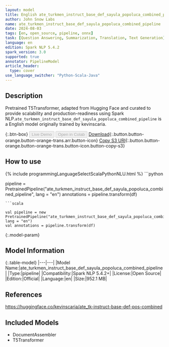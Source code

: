 ```yaml
---
layout: model
title: English ate_turkmen_instruct_base_def_sayula_popoluca_combined_pipeline pipeline T5Transformer from kevinscaria
author: John Snow Labs
name: ate_turkmen_instruct_base_def_sayula_popoluca_combined_pipeline
date: 2024-08-03
tags: [en, open_source, pipeline, onnx]
task: [Question Answering, Summarization, Translation, Text Generation]
language: en
edition: Spark NLP 5.4.2
spark_version: 3.0
supported: true
annotator: PipelineModel
article_header:
  type: cover
use_language_switcher: "Python-Scala-Java"
---
```


## Description

Pretrained T5Transformer, adapted from Hugging Face and curated to provide scalability and production-readiness using Spark NLP.`ate_turkmen_instruct_base_def_sayula_popoluca_combined_pipeline` is a English model originally trained by kevinscaria.

{:.btn-box}
<button class="button button-orange" disabled>Live Demo</button>
<button class="button button-orange" disabled>Open in Colab</button>
[Download](https://s3.amazonaws.com/auxdata.johnsnowlabs.com/public/models/ate_turkmen_instruct_base_def_sayula_popoluca_combined_pipeline_en_5.4.2_3.0_1722700021296.zip){:.button.button-orange.button-orange-trans.arr.button-icon}
[Copy S3 URI](s3://auxdata.johnsnowlabs.com/public/models/ate_turkmen_instruct_base_def_sayula_popoluca_combined_pipeline_en_5.4.2_3.0_1722700021296.zip){:.button.button-orange.button-orange-trans.button-icon.button-copy-s3}

## How to use



<div class="tabs-box" markdown="1">
{% include programmingLanguageSelectScalaPythonNLU.html %}
```python

pipeline = PretrainedPipeline("ate_turkmen_instruct_base_def_sayula_popoluca_combined_pipeline", lang = "en")
annotations =  pipeline.transform(df)   

```
```scala

val pipeline = new PretrainedPipeline("ate_turkmen_instruct_base_def_sayula_popoluca_combined_pipeline", lang = "en")
val annotations = pipeline.transform(df)

```
</div>

{:.model-param}
## Model Information

{:.table-model}
|---|---|
|Model Name:|ate_turkmen_instruct_base_def_sayula_popoluca_combined_pipeline|
|Type:|pipeline|
|Compatibility:|Spark NLP 5.4.2+|
|License:|Open Source|
|Edition:|Official|
|Language:|en|
|Size:|952.1 MB|

## References

https://huggingface.co/kevinscaria/ate_tk-instruct-base-def-pos-combined

## Included Models

- DocumentAssembler
- T5Transformer